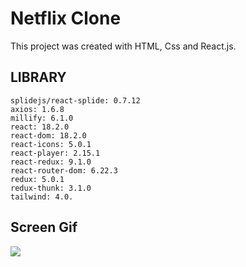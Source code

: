 <h1>Netflix Clone</h1>

This project was created with HTML, Css and React.js.

<h2>LIBRARY</h2>

    splidejs/react-splide: 0.7.12
    axios: 1.6.8
    millify: 6.1.0
    react: 18.2.0
    react-dom: 18.2.0
    react-icons: 5.0.1
    react-player: 2.15.1
    react-redux: 9.1.0
    react-router-dom: 6.22.3
    redux: 5.0.1
    redux-thunk: 3.1.0
    tailwind: 4.0.

<h2>Screen Gif</h2>

![](netflix.gif)

